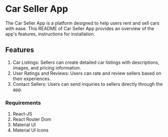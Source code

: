 # Car Seller App 

The Car Seller App is a platform designed to help users rent and sell cars with ease. This README of  Car Seller App provides an overview of the app's features, instructions for installation.

## Features

1. Car Listings: Sellers can create detailed car listings with descriptions, images, and pricing information.
2. User Ratings and Reviews: Users can rate and review sellers based on their experiences.
3. Contact Sellers: Users can send inquiries to sellers directly through the app.

### Requirements

1. React-JS
2. React Router Dom
3. Material UI
4. Material UI Icons

